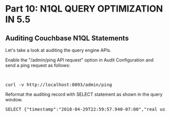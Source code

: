 # Part 10: N1QL QUERY OPTIMIZATION IN 5.5
  
## Auditing Couchbase N1QL Statements

Let's take a look at auditing the query engine APIs.

Enable the "/admin/ping API request" option in Audit Configuration and send a ping request as follows:

<br>
<pre>
curl -v http://localhost:8093/admin/ping
</pre>

Reformat the auditing record with SELECT statement as shown in the query window.

<pre id="example">
SELECT {"timestamp":"2018-04-29T22:59:57.940-07:00","real_userid":{"domain":"internal","user":"unknown"},"httpMethod":"GET","httpResultCode":200,"id":28697,"name":"/admin/ping API request","description":"An HTTP request was made to the API at /admin/ping."}
</pre>
